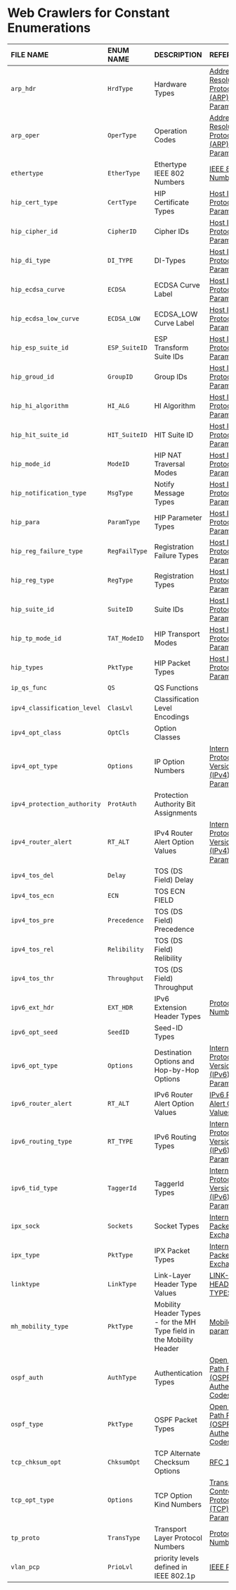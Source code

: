 # Web Crawlers for Constant Enumerations

| FILE NAME                   | ENUM NAME     | DESCRIPTION                                                          | REFERENCE                                                                                                                                                               |
| :-------------------------- | :------------ | :------------------------------------------------------------------- | :---------------------------------------------------------------------------------------------------------------------------------------------------------------------- |
| `arp_hdr`                   | `HrdType`     | Hardware Types                                                       | [Address Resolution Protocol (ARP) Parameters](https://www.iana.org/assignments/arp-parameters/arp-parameters.xhtml#arp-parameters-2)                                   |
| `arp_oper`                  | `OperType`    | Operation Codes                                                      | [Address Resolution Protocol (ARP) Parameters](https://www.iana.org/assignments/arp-parameters/arp-parameters.xhtml#arp-parameters-1)                                   |
| `ethertype`                 | `EtherType`   | Ethertype IEEE 802 Numbers                                           | [IEEE 802 Numbers](https://www.iana.org/assignments/ieee-802-numbers)                                                                                                   |
| `hip_cert_type`             | `CertType`    | HIP Certificate Types                                                | [Host Identity Protocol (HIP) Parameters](https://www.iana.org/assignments/hip-parameters/hip-parameters.xhtml#certificate-types)                                       |
| `hip_cipher_id`             | `CipherID`    | Cipher IDs                                                           | [Host Identity Protocol (HIP) Parameters](https://www.iana.org/assignments/hip-parameters/hip-parameters.xhtml#hip-cipher-id)                                           |
| `hip_di_type`               | `DI_TYPE`     | DI-Types                                                             | [Host Identity Protocol (HIP) Parameters](https://www.iana.org/assignments/hip-parameters/hip-parameters.xhtml#hip-parameters-7)                                        |
| `hip_ecdsa_curve`           | `ECDSA`       | ECDSA Curve Label                                                    | [Host Identity Protocol (HIP) Parameters](https://www.iana.org/assignments/hip-parameters/hip-parameters.xhtml#ecdsa-curve-label)                                       |
| `hip_ecdsa_low_curve`       | `ECDSA_LOW`   | ECDSA_LOW Curve Label                                                | [Host Identity Protocol (HIP) Parameters](https://www.iana.org/assignments/hip-parameters/hip-parameters.xhtml#ecdsa-low-curve-label)                                   |
| `hip_esp_suite_id`          | `ESP_SuiteID` | ESP Transform Suite IDs                                              | [Host Identity Protocol (HIP) Parameters](https://www.iana.org/assignments/hip-parameters/hip-parameters.xhtml#esp-transform-suite-ids)                                 |
| `hip_groud_id`              | `GroupID`     | Group IDs                                                            | [Host Identity Protocol (HIP) Parameters](https://www.iana.org/assignments/hip-parameters/hip-parameters.xhtml#hip-parameters-5)                                        |
| `hip_hi_algorithm`          | `HI_ALG`      | HI Algorithm                                                         | [Host Identity Protocol (HIP) Parameters](https://www.iana.org/assignments/hip-parameters/hip-parameters.xhtml#hi-algorithm)                                            |
| `hip_hit_suite_id`          | `HIT_SuiteID` | HIT Suite ID                                                         | [Host Identity Protocol (HIP) Parameters](https://www.iana.org/assignments/hip-parameters/hip-parameters.xhtml#hit-suite-id)                                            |
| `hip_mode_id`               | `ModeID`      | HIP NAT Traversal Modes                                              | [Host Identity Protocol (HIP) Parameters](https://www.iana.org/assignments/hip-parameters/hip-parameters.xhtml#nat-traversal)                                           |
| `hip_notification_type`     | `MsgType`     | Notify Message Types                                                 | [Host Identity Protocol (HIP) Parameters](https://www.iana.org/assignments/hip-parameters/hip-parameters.xhtml#hip-parameters-9)                                        |
| `hip_para`                  | `ParamType`   | HIP Parameter Types                                                  | [Host Identity Protocol (HIP) Parameters](https://www.iana.org/assignments/hip-parameters/hip-parameters.xhtml#hip-parameters-4)                                        |
| `hip_reg_failure_type`      | `RegFailType` | Registration Failure Types                                           | [Host Identity Protocol (HIP) Parameters](https://www.iana.org/assignments/hip-parameters/hip-parameters.xhtml#hip-parameters-13)                                       |
| `hip_reg_type`              | `RegType`     | Registration Types                                                   | [Host Identity Protocol (HIP) Parameters](https://www.iana.org/assignments/hip-parameters/hip-parameters.xhtml#hip-parameters-11)                                       |
| `hip_suite_id`              | `SuiteID`     | Suite IDs                                                            | [Host Identity Protocol (HIP) Parameters](https://www.iana.org/assignments/hip-parameters/hip-parameters.xhtml#hip-parameters-6)                                        |
| `hip_tp_mode_id`            | `TAT_ModeID`  | HIP Transport Modes                                                  | [Host Identity Protocol (HIP) Parameters](https://www.iana.org/assignments/hip-parameters/hip-parameters.xhtml#transport-modes)                                         |
| `hip_types`                 | `PktType`     | HIP Packet Types                                                     | [Host Identity Protocol (HIP) Parameters](https://www.iana.org/assignments/hip-parameters/hip-parameters.xhtml#hip-parameters-1)                                        |
| `ip_qs_func`                | `QS`          | QS Functions                                                         |                                                                                                                                                                         |
| `ipv4_classification_level` | `ClasLvl`     | Classification Level Encodings                                       |                                                                                                                                                                         |
| `ipv4_opt_class`            | `OptCls`      | Option Classes                                                       |                                                                                                                                                                         |
| `ipv4_opt_type`             | `Options`     | IP Option Numbers                                                    | [Internet Protocol Version 4 (IPv4) Parameters](https://www.iana.org/assignments/ip-parameters/ip-parameters.xhtml#ip-parameters-1)                                     |
| `ipv4_protection_authority` | `ProtAuth`    | Protection Authority Bit Assignments                                 |                                                                                                                                                                         |
| `ipv4_router_alert`         | `RT_ALT`      | IPv4 Router Alert Option Values                                      | [Internet Protocol Version 4 (IPv4) Parameters](https://www.iana.org/assignments/ip-parameters/ip-parameters.xhtml#ipv4-router-alert-option-values)                     |
| `ipv4_tos_del`              | `Delay`       | TOS (DS Field) Delay                                                 |                                                                                                                                                                         |
| `ipv4_tos_ecn`              | `ECN`         | TOS ECN FIELD                                                        |                                                                                                                                                                         |
| `ipv4_tos_pre`              | `Precedence`  | TOS (DS Field) Precedence                                            |                                                                                                                                                                         |
| `ipv4_tos_rel`              | `Relibility`  | TOS (DS Field) Relibility                                            |                                                                                                                                                                         |
| `ipv4_tos_thr`              | `Throughput`  | TOS (DS Field) Throughput                                            |                                                                                                                                                                         |
| `ipv6_ext_hdr`              | `EXT_HDR`     | IPv6 Extension Header Types                                          | [Protocol Numbers](https://www.iana.org/assignments/protocol-numbers/protocol-numbers.xhtml#protocol-numbers-1)                                                         |
| `ipv6_opt_seed`             | `SeedID`      | Seed-ID Types                                                        |                                                                                                                                                                         |
| `ipv6_opt_type`             | `Options`     | Destination Options and Hop-by-Hop Options                           | [Internet Protocol Version 6 (IPv6) Parameters](https://www.iana.org/assignments/ipv6-parameters/ipv6-parameters.xhtml#ipv6-parameters-2)                               |
| `ipv6_router_alert`         | `RT_ALT`      | IPv6 Router Alert Option Values                                      | [IPv6 Router Alert Option Values](https://www.iana.org/assignments/ipv6-routeralert-values/ipv6-routeralert-values.xhtml#ipv6-routeralert-values-1)                     |
| `ipv6_routing_type`         | `RT_TYPE`     | IPv6 Routing Types                                                   | [Internet Protocol Version 6 (IPv6) Parameters](https://www.iana.org/assignments/ipv6-parameters/ipv6-parameters.xhtml#ipv6-parameters-3)                               |
| `ipv6_tid_type`             | `TaggerId`    | TaggerId Types                                                       | [Internet Protocol Version 6 (IPv6) Parameters](https://www.iana.org/assignments/ipv6-parameters/ipv6-parameters.xhtml#taggerId-types)                                  |
| `ipx_sock`                  | `Sockets`     | Socket Types                                                         | [Internetwork Packet Exchange](https://en.wikipedia.org/wiki/Internetwork_Packet_Exchange#Socket_number)                                                                |
| `ipx_type`                  | `PktType`     | IPX Packet Types                                                     | [Internetwork Packet Exchange](https://en.wikipedia.org/wiki/Internetwork_Packet_Exchange#IPX_packet_structure)                                                         |
| `linktype`                  | `LinkType`    | Link-Layer Header Type Values                                        | [LINK-LAYER HEADER TYPES](http://www.tcpdump.org/linktypes.html)                                                                                                        |
| `mh_mobility_type`          | `PktType`     | Mobility Header Types - for the MH Type field in the Mobility Header | [Mobile IPv6 parameters](https://www.iana.org/assignments/mobility-parameters/mobility-parameters.xhtml#mobility-parameters-1)                                          |
| `ospf_auth`                 | `AuthType`    | Authentication Types                                                 | [Open Shortest Path First (OSPF) Authentication Codes](https://www.iana.org/assignments/ospf-authentication-codes/ospf-authentication-codes.xhtml#authentication-codes) |
| `ospf_type`                 | `PktType`     | OSPF Packet Types                                                    | [Open Shortest Path First (OSPF) Authentication Codes](https://www.iana.org/assignments/ospfv2-parameters/ospfv2-parameters.xhtml#ospfv2-parameters-3)                  |
| `tcp_chksum_opt`            | `ChksumOpt`   | TCP Alternate Checksum Options                                       | [RFC 1146](https://tools.ietf.org/html/rfc1146)                                                                                                                         |
| `tcp_opt_type`              | `Options`     | TCP Option Kind Numbers                                              | [Transmission Control Protocol (TCP) Parameters](https://www.iana.org/assignments/tcp-parameters/tcp-parameters.xhtml#tcp-parameters-1)                                 |
| `tp_proto`                  | `TransType`   | Transport Layer Protocol Numbers                                     | [Protocol Numbers](https://www.iana.org/assignments/protocol-numbers/protocol-numbers.xhtml#protocol-numbers-1)                                                         |
| `vlan_pcp`                  | `PrioLvl`     | priority levels defined in IEEE 802.1p                               | [IEEE P802.1p](https://en.wikipedia.org/wiki/IEEE_P802.1p#Priority_levels)                                                                                              |
